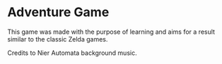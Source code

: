 # Adventure Game
This game was made with the purpose of learning and aims for a result similar to the classic Zelda games.

Credits to Nier Automata background music.
